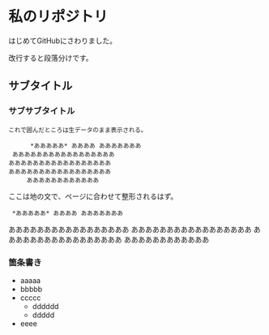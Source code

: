 # 私のリポジトリ

はじめてGitHubにさわりました。

改行すると段落分けです。

## サブタイトル

### サブサブタイトル

```
これで囲んだところは生データのまま表示される。

      *あああああ* ああああ あああああああ
 あああああああああああああああああ
あああああああああああああああああ
あああああああああああああああああ
     ああああああああああああ
```
ここは地の文で、ページに合わせて整形されるはず。

     *あああああ* ああああ あああああああ
 あああああああああああああああああ
あああああああああああああああああ
あああああああああああああああああ
     ああああああああああああ

### 箇条書き

- aaaaa
- bbbbb
- ccccc
   - dddddd
   - ddddd
- eeee

